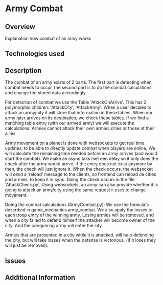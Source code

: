 # Army Combat

## Overview
Explanation how combat of an army works

## Technologies used


## Description
The combat of an army exists of 2 parts. The first part is detecting when combat needs to occur, the second part is to do the combat calculations and change the
stored data accordingly.

For detection of combat we use the Table 'AttackOnArrive'. This has 2 polymorphic children: 'AttackCity', 'AttackArmy'.
When a user decides to attack an army/city it will store that information in these tables. When our army later arrives on
its destination, we check these tables. If we find a matching table entry (with our arrived army) we will execute the calculations.
Armies cannot attack their own armies,cities or those of their allies

Army movement on a planet is done with websockets to get real time updates, to be able to directly update combat when players are online,
We will calculate the remaining time needed before an army arrives (and would start the combat). We make an async taks met een delay so it only does the 
check after the army would arrive. If the entry does not exist anymore by then, the check will just ignore it.
When the check occurs, the websocket will send a 'reload' message to the clients, so frontend can reload de cities and armies, to
keep it in sync. Doing the check occurs in the file 'AttackCheck.py'. Using websockets, an army can also provide whether it is going to attack an army/city using
the same request it uses to change movement.

Doing the combat calculations (ArmyCombat.py): We use the formula's described in game_mechanics army_combat.
We also apply the losses to each troop entry of the winning army. Losing armies will be removed, and when a city failed to defend himself
the attacker will become owner of the city. And the conquering army will enter the city. 

Armies that are presented in a city while it is attacked, will help defending the city, but will take losses when the defense is victorious. (if it loses they will just be removed).

## Issues


## Additional Information

